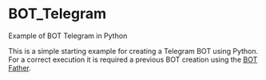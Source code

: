 # BOT_Telegram
Example of BOT Telegram in Python

This is a simple starting example for creating a Telegram BOT using Python.
For a correct execution it is required a previous BOT creation using the [BOT Father](https://telegram.me/BotFather).
